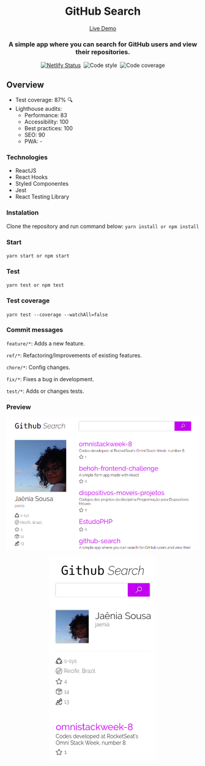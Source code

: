 <h1 align="center">
  GitHub Search
</h1>

<div align="center">

  [Live Demo](https://kind-edison-a8c216.netlify.app/)
</div>

<h3 align="center">
  A simple app where you can search for GitHub users and view their repositories.
</h3>

<div align="center">

  [![Netlify Status](https://api.netlify.com/api/v1/badges/486a1f50-d3a5-4552-97cd-d4851139570c/deploy-status)](https://app.netlify.com/sites/kind-edison-a8c216/deploys)&nbsp;
  ![Code style](https://img.shields.io/badge/codestyle-airbnb-green)&nbsp;
  ![Code coverage](https://img.shields.io/badge/coverage-87%25-blueviolet)

</div>

## Overview

* Test coverage: 87% :mag:
* Lighthouse audits:
  * Performance: 83
  * Accessibility: 100
  * Best practices: 100
  * SEO: 90
  * PWA: -


### Technologies
* ReactJS
* React Hooks
* Styled Componentes
* Jest
* React Testing Library

### Instalation

Clone the repository and run command below:
`yarn install or npm install`

### Start
`yarn start or npm start`

### Test
`yarn test or npm test`

### Test coverage
`yarn test --coverage --watchAll=false`

### Commit messages

`feature/*`: Adds a new feature.

`ref/*`: Refactoring/Improvements of existing features.

`chore/*`: Config changes.

`fix/*`: Fixes a bug in development.

`test/*`: Adds or changes tests.

### Preview

![appScreenshot.png](./appScreenshot.png)
<div align="center">
  <img src="./appMobileScreenshot.png">
</div>
